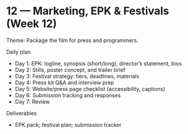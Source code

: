 # 12 — Marketing, EPK & Festivals (Week 12)

Theme: Package the film for press and programmers.

Daily plan
- Day 1: EPK: logline, synopsis (short/long), director’s statement, bios
- Day 2: Stills, poster concept, and trailer brief
- Day 3: Festival strategy: tiers, deadlines, materials
- Day 4: Press kit Q&A and interview prep
- Day 5: Website/press page checklist (accessibility, captions)
- Day 6: Submission tracking and responses
- Day 7: Review

Deliverables
- EPK pack; festival plan; submission tracker

